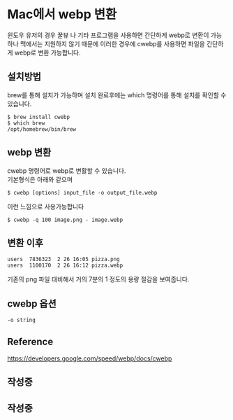 # Mac에서 webp 변환
윈도우 유저의 경우 꿀뷰 나 기타 프로그램을 사용하면 간단하게 webp로 변환이 가능하나 맥에서는 지원하지 않기 때문에 이러한 경우에 cwebp를 사용하면 파일을 간단하게 webp로 변환 가능합니다.

## 설치방법
brew를 통해 설치가 가능하며 설치 완료후에는 which 명령어를 통해 설치를 확인할 수 있습니다.
```shell
$ brew install cwebp
$ which brew
/opt/homebrew/bin/brew
```

## webp 변환
cwebp 명령어로 webp로 변활할 수 있습니다.</br>
기본형식은 아래와 같으며
```shell
$ cwebp [options] input_file -o output_file.webp
```

이런 느낌으로 사용가능합니다
```shell
$ cwebp -q 100 image.png - image.webp
```

## 변환 이후
```shell
users  7836323  2 26 16:05 pizza.png
users  1100170  2 26 16:12 pizza.webp
```
기존의 png 파일 대비해서 거의 7분의 1 정도의 용량 절감을 보여줍니다.



## cwebp 옵션
`-o string`


## Reference
https://developers.google.com/speed/webp/docs/cwebp

## 작성중
## 작성중

<Comment />